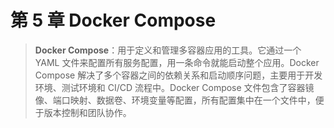 # 第 5 章  Docker Compose

> **Docker Compose**：用于定义和管理多容器应用的工具。它通过一个 YAML 文件来配置所有服务配置，用一条命令就能启动整个应用。Docker Compose 解决了多个容器之间的依赖关系和启动顺序问题，主要用于开发环境、测试环境和 CI/CD 流程中。Docker Compose 文件包含了容器镜像、端口映射、数据卷、环境变量等配置，所有配置集中在一个文件中，便于版本控制和团队协作。